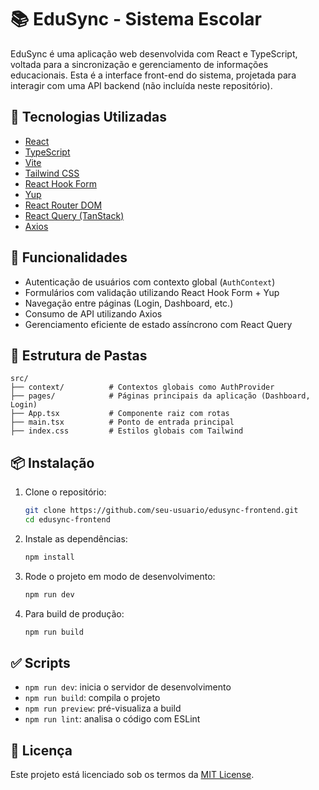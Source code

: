# 📚 EduSync - Sistema Escolar

EduSync é uma aplicação web desenvolvida com React e TypeScript, voltada para a sincronização e gerenciamento de informações educacionais. Esta é a interface front-end do sistema, projetada para interagir com uma API backend (não incluída neste repositório).

## 🧰 Tecnologias Utilizadas

- [React](https://reactjs.org/)
- [TypeScript](https://www.typescriptlang.org/)
- [Vite](https://vitejs.dev/)
- [Tailwind CSS](https://tailwindcss.com/)
- [React Hook Form](https://react-hook-form.com/)
- [Yup](https://github.com/jquense/yup)
- [React Router DOM](https://reactrouter.com/)
- [React Query (TanStack)](https://tanstack.com/query/latest)
- [Axios](https://axios-http.com/)

## 🚀 Funcionalidades

- Autenticação de usuários com contexto global (`AuthContext`)
- Formulários com validação utilizando React Hook Form + Yup
- Navegação entre páginas (Login, Dashboard, etc.)
- Consumo de API utilizando Axios
- Gerenciamento eficiente de estado assíncrono com React Query

## 📁 Estrutura de Pastas

```
src/
├── context/          # Contextos globais como AuthProvider
├── pages/            # Páginas principais da aplicação (Dashboard, Login)
├── App.tsx           # Componente raiz com rotas
├── main.tsx          # Ponto de entrada principal
├── index.css         # Estilos globais com Tailwind
```

## 📦 Instalação

1. Clone o repositório:
   ```bash
   git clone https://github.com/seu-usuario/edusync-frontend.git
   cd edusync-frontend
   ```

2. Instale as dependências:
   ```bash
   npm install
   ```

3. Rode o projeto em modo de desenvolvimento:
   ```bash
   npm run dev
   ```

4. Para build de produção:
   ```bash
   npm run build
   ```

## ✅ Scripts

- `npm run dev`: inicia o servidor de desenvolvimento
- `npm run build`: compila o projeto
- `npm run preview`: pré-visualiza a build
- `npm run lint`: analisa o código com ESLint

## 📄 Licença

Este projeto está licenciado sob os termos da [MIT License](LICENSE).
